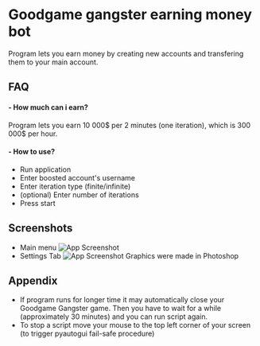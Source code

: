
# Goodgame gangster earning money bot
Program lets you earn money by creating new accounts and transfering them to your main account.


## FAQ

#### - How much can i earn?

Program lets you earn 10 000$ per 2 minutes (one iteration), which is 300 000$ per hour.

#### - How to use?

- Run application
- Enter boosted account's username
- Enter iteration type (finite/infinite)
- (optional) Enter number of iterations
- Press start




## Screenshots
- Main menu
![App Screenshot](https://i.imgur.com/6qCFTAj.png)
- Settings Tab
![App Screenshot](https://i.imgur.com/ldovnhh.png)
Graphics were made in Photoshop
## Appendix

- If program runs for longer time it may automatically close your Goodgame Gangster game. Then you have to wait for a while (approximately 30 minutes) and you can run script again.
- To stop a script move your mouse to the top left corner of your screen (to trigger pyautogui fail-safe procedure)

